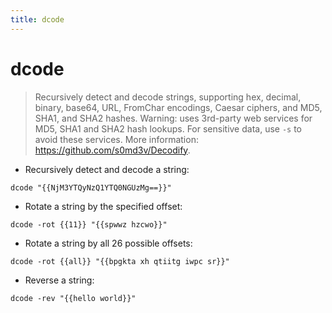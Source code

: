 ```yaml
---
title: dcode
---
```

# dcode

> Recursively detect and decode strings, supporting hex, decimal, binary, base64, URL, FromChar encodings, Caesar ciphers, and MD5, SHA1, and SHA2 hashes.
> Warning: uses 3rd-party web services for MD5, SHA1 and SHA2 hash lookups. For sensitive data, use `-s` to avoid these services.
> More information: <https://github.com/s0md3v/Decodify>.

- Recursively detect and decode a string:

`dcode "{{NjM3YTQyNzQ1YTQ0NGUzMg==}}"`

- Rotate a string by the specified offset:

`dcode -rot {{11}} "{{spwwz hzcwo}}"`

- Rotate a string by all 26 possible offsets:

`dcode -rot {{all}} "{{bpgkta xh qtiitg iwpc sr}}"`

- Reverse a string:

`dcode -rev "{{hello world}}"`
